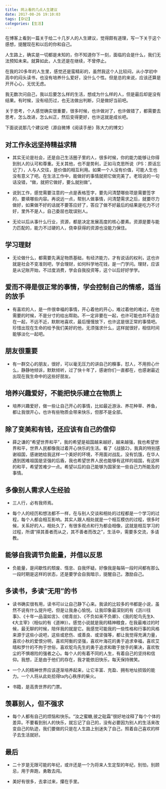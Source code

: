 ```yaml
---
title: 网上看的几点人生建议
date: 2017-08-26 19:10:03
tags: [杂记]
categories: [生活]
---
```


在博客上看到一篇关于给二十几岁人的人生建议，觉得颇有道理，写一下关于这个感想，提醒现在和以后的你和自己。 

人生路上，确实是一切都是未知的，你不知道你下一刻，面临的会是什么，我们无法预知未来。就算如此，人生还是在继续，不曾停止。

在我的20多年的人生里，感觉还是蛮精彩的，虽然我这个人比较闷，从小学初中高中的闷头读书，也没有培养什么爱好，没什么个性。但是总的来说，应该还算是开开心心，无忧无虑。

我无数次问自己，我以后要怎么样的生活，想成为什么样的人，但是最后却是没有结果。有时候，没有经历过，也无法做出判断，只是做好当前吧。

关于思考，个人感觉确实很重要，很多时候，也许做对了，也许做错了，都需要去思考，怎么改进，怎么纠正，然后变得更好，也许这就是成长吧。

下面说说那几个建议吧（源自微博《阅读手册》陈大力的博文）

## 对工作永远坚持精益求精

-  其实无论是社会，还是自己生活圈子里的人，很多时候，你的能力能够让你得到别人的认可和尊重。无关其他，也不是势利，正如马克思所说（PS：原话忘记了），人与人交往，是价值的相互利用。如果一个人没有价值，可能人生也没有意义了吧。在生活工作中，能做好的事情就把它做完美了。老班说的一句话没错，“做，就把它做好，要么就别做”。

- 说到工作，感觉需要注意的一点是表格签字，要先问清楚哪些项是需要签字的，要填哪些内容。再说远一点，帮别人做事情，问清楚需求之后，就要尽力做好，如果做不好的话就不要答应好了，答应了做不好最后的结果是吃力不讨好，里外不是人，自己委屈也耽误别人。

- 无论以后从事什么行业，资源，都是决定发展高度的核心要素。资源是要与能力匹配的，能力不过硬的人，侥幸获得的资源也没能力保住。

## 学习理财

-  无论做什么，都需要先满足物质基础，有经济能力，才有说话的权利，这也许就是社会不变准则吧，学会理财，如何科学地花钱，是一门学问。理财，应该是从记账开始，不过度消费，学会自我投资等，这个以后好好学学。

## 爱而不得是很正常的事情，学会控制自己的情感，适当的放手

-  有喜欢的人，是一件很幸福的事情，开心着他的开心，难过着他的难过，在他需要的时候，不是分寸的给出帮助。不一定非要在一起，也许可能也并不适合在一起，不远不近，默默地喜欢，最后慢慢放下，也许这是很正常的事情吧。珍惜出现在生命的给予我们美好的他，无须强求什么，这样就很好，相信时间能够淡化一起吧。

## 朋友很重要

- 有一群交心的朋友，很好，可以毫无压力的讲自己的糗事，怼人，不用担心什么，静静地倾诉，默默倾听，过了快十年了，感谢你们一直都在，也感谢最近出现在我生命中的这些好朋友。

## 培养兴趣爱好，不能把快乐建立在物质上

-  培养兴趣爱好，做一些让自己开心的事情，比如最近游泳、养花种草、养鱼，都让我很开心，也许有些物质会带来快乐，但那不是全部。

## 除了变美和有钱，还应该有自己的信仰

-  薛之谦的“希望世界和平”，我的希望是祖国越来越好，越来越强，我也希望世界和平，世界人民都像我过着开心快乐的生活。看了《战狼2》，我真的特别感谢祖国，感谢她给我这样一个美好的环境，不用面对战乱，没有饥饿，在华人遇到困难祖国是坚强的后盾，我也希望世界人民也能够有这样的祖国，有这样的和平，希望苦难少一点。希望以后的自己能够为国家坐一些自己力所能及的事情。

## 多像别人需求人生经验

-  三人行，必有我师焉。

-  每个人的经历和想法都不一样，在与别人交谈和相处的过程都是一个学习的过程，每个人都会相互影响。其实人跟人相处就是一个相互模仿的过程，很多时候，关系好的人，相处久了，有很多观点和行为都会相像，这就是相互学习的过程，所谓“择其善者而从之，其不善者而改之”，生活中，需要多交流，多请教。
 

## 能够自我调节负能量，并借以反思

-  负能量，是间歇性的颓废、惰怠、自我怀疑。好像我是每隔一段时间都有那么一段时期是这样的状态，还是要学会自我暗示，提醒自己，激励自己。

## 多读书，多读“无用”的书

- 读书确实很有用，读书可以让自己静下心来。我读的比较多的书都是小说，虽然不说有什么提升吧，但是让我身心愉悦。让我印象最深刻的有《沥川往事》、《十年一品温如言》、《绾青丝》、《不负如来不负卿》、《我的鸵鸟先生》、《大主宰》（相似的有《道神》）。感觉小说就是我的精神粮食，在我最难过的时候，最无聊的时候，陪伴我的就是它。我感觉可能我的一些性格和行事的风格来源于这些小说吧，这些或悲伤、或善良、或坚强等，都让我觉得充满力量，喜欢小秋的爱恨分明，喜欢阿衡的坚强，喜欢叶海花的勇于追求幸福，喜欢艾晴和罗什的不拘于世俗，喜欢鸵鸟先生的勇于追求和敢于放手的果决，喜欢牧尘的不惧艰险的强者之心。每个人的有着不同的人生，有着自己的坚持和信仰。我想，正是由于他们的存在，我才能依旧快乐，每天保持微笑。

- 一个人的精神世界应该逐渐培养起来，让它丰富、充盈、拥有地址损毁的能力。一个人将从此处拾得ta内心秩序的柴火。

- 书籍，是高贵世界的门票。

## 羡慕别人，但不强求

-  每个人都有自己的烦恼和快乐。“汝之蜜糖,彼之砒霜”很好地诠释了每个个体的差异。不要看到别人的快乐，就忘记了自己的，没有必要因为别人的生活来改变自己的轨迹，我们要做的只是在人生路上别迷失了自己，照着自己喜欢的样子去生活就好。


## 最后

-  二十岁是无限可能的年纪，或许还是一个为将来人生定型的年纪，别怕，别顾忌，用于奔跑，勇敢去闯。

-  美好有很多，去拿过来，攥在手里。